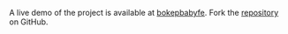 A live demo of the project is available at [bokepbabyfe](https://bokepbabyfe.pages.dev).
Fork the [repository](https://github.com/jolk9110) on GitHub.